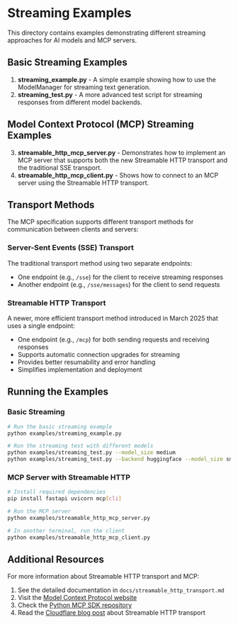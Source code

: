 # Streaming Examples

This directory contains examples demonstrating different streaming approaches for AI models and MCP servers.

## Basic Streaming Examples

1. **streaming_example.py** - A simple example showing how to use the ModelManager for streaming text generation.
2. **streaming_test.py** - A more advanced test script for streaming responses from different model backends.

## Model Context Protocol (MCP) Streaming Examples

3. **streamable_http_mcp_server.py** - Demonstrates how to implement an MCP server that supports both the new Streamable HTTP transport and the traditional SSE transport.
4. **streamable_http_mcp_client.py** - Shows how to connect to an MCP server using the Streamable HTTP transport.

## Transport Methods

The MCP specification supports different transport methods for communication between clients and servers:

### Server-Sent Events (SSE) Transport

The traditional transport method using two separate endpoints:
- One endpoint (e.g., `/sse`) for the client to receive streaming responses
- Another endpoint (e.g., `/sse/messages`) for the client to send requests

### Streamable HTTP Transport

A newer, more efficient transport method introduced in March 2025 that uses a single endpoint:
- One endpoint (e.g., `/mcp`) for both sending requests and receiving responses
- Supports automatic connection upgrades for streaming
- Provides better resumability and error handling
- Simplifies implementation and deployment

## Running the Examples

### Basic Streaming

```bash
# Run the basic streaming example
python examples/streaming_example.py

# Run the streaming test with different models
python examples/streaming_test.py --model_size medium
python examples/streaming_test.py --backend huggingface --model_size small
```

### MCP Server with Streamable HTTP

```bash
# Install required dependencies
pip install fastapi uvicorn mcp[cli]

# Run the MCP server
python examples/streamable_http_mcp_server.py

# In another terminal, run the client
python examples/streamable_http_mcp_client.py
```

## Additional Resources

For more information about Streamable HTTP transport and MCP:

1. See the detailed documentation in `docs/streamable_http_transport.md`
2. Visit the [Model Context Protocol website](https://modelcontextprotocol.io)
3. Check the [Python MCP SDK repository](https://github.com/modelcontextprotocol/python-sdk)
4. Read the [Cloudflare blog post](https://blog.cloudflare.com/streamable-http-mcp-servers-python/) about Streamable HTTP transport

